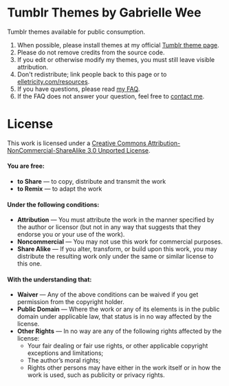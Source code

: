 Tumblr Themes by Gabrielle Wee
======

Tumblr themes available for public consumption.

1. When possible, please install themes at my official [Tumblr theme page](http://tumblr.com/themes/by/elleusine).
2. Please do not remove credits from the source code.
3. If you edit or otherwise modify my themes, you must still leave visible attribution.
4. Don't redistribute; link people back to this page or to [elletricity.com/resources](http://elletricity.com/resources).
3. If you have questions, please read [my FAQ](http://elletricity.com/faq).
4. If the FAQ does not answer your question, feel free to [contact me](http://elletricity.com/contact).

# License
This work is licensed under a [Creative Commons Attribution-NonCommercial-ShareAlike 3.0 Unported License](http://creativecommons.org/licenses/by-nc-sa/3.0/deed.en_US).

#### You are free:
- **to Share** — to copy, distribute and transmit the work
- **to Remix** — to adapt the work

#### Under the following conditions:
- **Attribution** — You must attribute the work in the manner specified by the author or licensor (but not in any way that suggests that they endorse you or your use of the work).
- **Noncommercial** — You may not use this work for commercial purposes.
- **Share Alike** — If you alter, transform, or build upon this work, you may distribute the resulting work only under the same or similar license to this one.

#### With the understanding that:
- **Waiver** — Any of the above conditions can be waived if you get permission from the copyright holder.
- **Public Domain** — Where the work or any of its elements is in the public domain under applicable law, that status is in no way affected by the license.
- **Other Rights** — In no way are any of the following rights affected by the license:
  - Your fair dealing or fair use rights, or other applicable copyright exceptions and limitations;
  - The author’s moral rights;
  - Rights other persons may have either in the work itself or in how the work is used, such as publicity or privacy rights.
